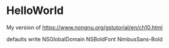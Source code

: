 # HelloWorld

My version of https://www.nongnu.org/gstutorial/en/ch10.html


defaults write NSGlobalDomain NSBoldFont NimbusSans-Bold

